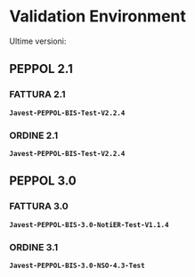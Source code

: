 # Validation Environment

Ultime versioni:

## PEPPOL 2.1

### FATTURA 2.1
**`Javest-PEPPOL-BIS-Test-V2.2.4`**

### ORDINE 2.1
**`Javest-PEPPOL-BIS-Test-V2.2.4`**

## PEPPOL 3.0

### FATTURA 3.0
**`Javest-PEPPOL-BIS-3.0-NotiER-Test-V1.1.4`**

### ORDINE 3.1
**`Javest-PEPPOL-BIS-3.0-NSO-4.3-Test`**
